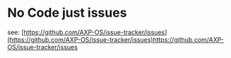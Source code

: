 # No Code just issues

see: [https://github.com/AXP-OS/issue-tracker/issues](https://github.com/AXP-OS/issue-tracker/issues)https://github.com/AXP-OS/issue-tracker/issues

